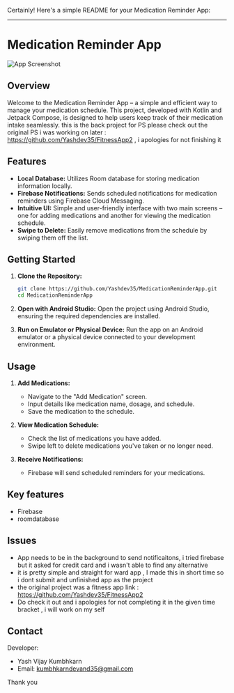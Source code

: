 Certainly! Here's a simple README for your Medication Reminder App:

---

# Medication Reminder App

![App Screenshot](/path/to/screenshot.png)

## Overview

Welcome to the Medication Reminder App – a simple and efficient way to manage your medication schedule. This project, developed with Kotlin and Jetpack Compose, is designed to help users keep track of their medication intake seamlessly.
this is the back project for PS please check out the original PS i was working on later : https://github.com/Yashdev35/FitnessApp2 , i apologies for not finishing it

## Features

- **Local Database:** Utilizes Room database for storing medication information locally.
- **Firebase Notifications:** Sends scheduled notifications for medication reminders using Firebase Cloud Messaging.
- **Intuitive UI:** Simple and user-friendly interface with two main screens – one for adding medications and another for viewing the medication schedule.
- **Swipe to Delete:** Easily remove medications from the schedule by swiping them off the list.

## Getting Started

1. **Clone the Repository:**
   ```bash
   git clone https://github.com/Yashdev35/MedicationReminderApp.git
   cd MedicationReminderApp
   ```

2. **Open with Android Studio:**
   Open the project using Android Studio, ensuring the required dependencies are installed.

3. **Run on Emulator or Physical Device:**
   Run the app on an Android emulator or a physical device connected to your development environment.

## Usage

1. **Add Medications:**
   - Navigate to the "Add Medication" screen.
   - Input details like medication name, dosage, and schedule.
   - Save the medication to the schedule.

2. **View Medication Schedule:**
   - Check the list of medications you have added.
   - Swipe left to delete medications you've taken or no longer need.

3. **Receive Notifications:**
   - Firebase will send scheduled reminders for your medications.
## Key features 
   - Firebase
   - roomdatabase

## Issues 
   - App needs to be in the background to send notificaitons, i tried firebase but it asked for credit card and i wasn't able to find any alternative
   - it is pretty simple and straight for ward app , I made this in short time so i dont submit and unfinished app as the project
   - the original project was a fitness app link : https://github.com/Yashdev35/FitnessApp2
   - Do check it out and i apologies for not completing it in the given time bracket , i will work on my self 

## Contact

Developer: 

- Yash Vijay Kumbhkarn
- Email: kumbhkarndevand35@gmail.com

Thank you
